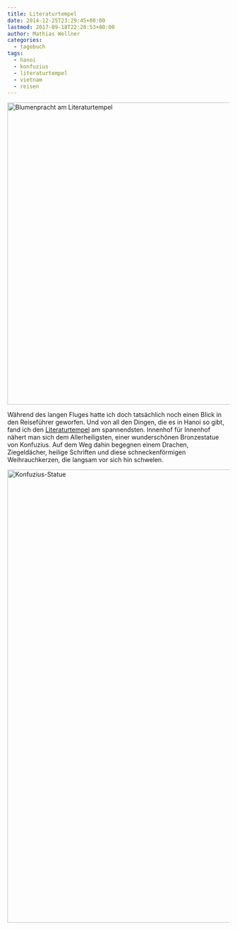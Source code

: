 ```yaml
---
title: Literaturtempel
date: 2014-12-25T23:29:45+00:00
lastmod: 2017-09-18T22:28:53+00:00
author: Mathias Wellner
categories:
  - tagebuch
tags:
  - hanoi
  - konfuzius
  - literaturtempel
  - vietnam
  - reisen
---
```

<a data-flickr-embed="true"  href="https://www.flickr.com/photos/mwellner/34120561951/in/dateposted-public/" title="Blumenpracht am Literaturtempel"><img src="https://c1.staticflickr.com/3/2806/34120561951_4d1d83012c_b.jpg" width="1024" height="683" alt="Blumenpracht am Literaturtempel"></a>

Während des langen Fluges hatte ich doch tatsächlich noch einen Blick in den Reiseführer geworfen. Und von all den Dingen, die es in Hanoi so gibt, fand ich den <a href="http://de.wikipedia.org/wiki/Literaturtempel_%28Hanoi%29" title="Literaturtempel" target="_blank">Literaturtempel</a> am spannendsten. Innenhof für Innenhof nähert man sich dem Allerheiligsten, einer wunderschönen Bronzestatue von Konfuzius. Auf dem Weg dahin begegnen einem Drachen, Ziegeldächer, heilige Schriften und diese schneckenförmigen Weihrauchkerzen, die langsam vor sich hin schwelen. 

<a data-flickr-embed="true"  href="https://www.flickr.com/photos/mwellner/33409700214/in/dateposted-public/" title="Konfuzius-Statue"><img src="https://c1.staticflickr.com/3/2895/33409700214_fbcdfdfee5_b.jpg" width="1024" height="1024" alt="Konfuzius-Statue"></a>

<script async src="//embedr.flickr.com/assets/client-code.js" charset="utf-8"></script>